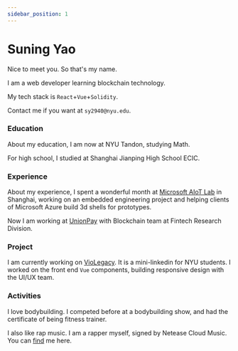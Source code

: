 ```yaml
---
sidebar_position: 1
---
```


# Suning Yao

Nice to meet you. So that's my name.

I am a web developer learning blockchain technology.

My tech stack is `React`+`Vue`+`Solidity`.

Contact me if you want at `sy2940@nyu.edu`.

### Education
About my education, I am now at NYU Tandon, studying Math. 

For high school, I studied at Shanghai Jianping
High School ECIC.

### Experience
About my experience, I spent a wonderful month at [Microsoft AIoT Lab](https://www.microsoftiotinsiderlabs.com/) in Shanghai, working on an embedded engineering project
and helping clients of Microsoft Azure build 3d shells for prototypes. 

Now I am working at [UnionPay](https://cn.unionpay.com) with Blockchain team at Fintech Research Division.

### Project
I am currently working on [VioLegacy](https://violegacy.org/). It is a mini-linkedin for NYU students. I worked on the front end `Vue` components, building
responsive design with the UI/UX team.

### Activities
I love bodybuilding. I competed before at a bodybuilding show, and had the certificate of being fitness trainer. 

I also like rap music. I am a rapper myself, signed by Netease Cloud Music. You can [find](https://music.163.com/#/artist?id=12452032) me here.